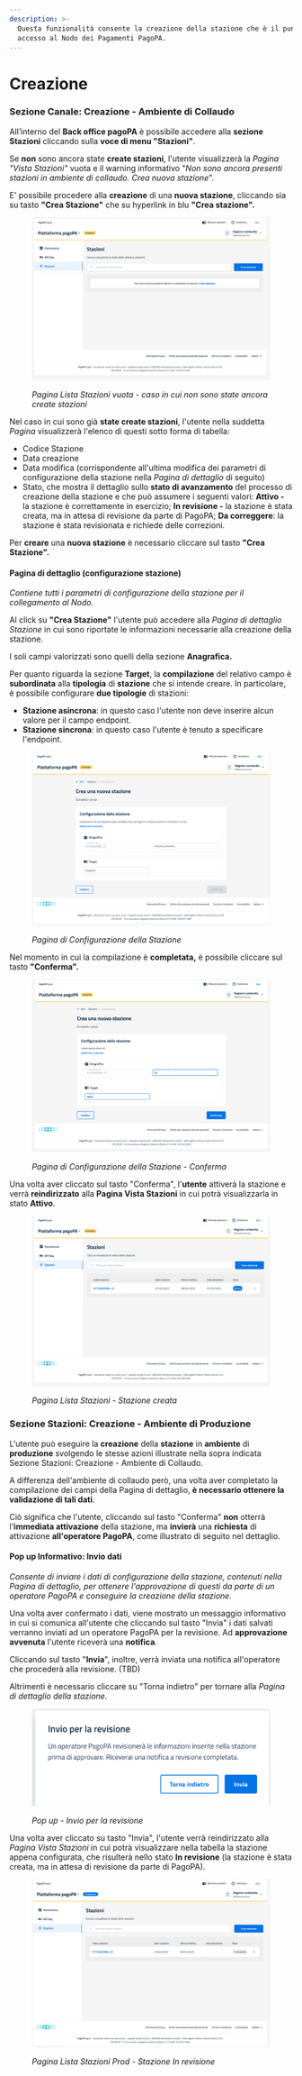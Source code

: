 ```yaml
---
description: >-
  Questa funzionalità consente la creazione della stazione che è il punto di
  accesso al Nodo dei Pagamenti PagoPA.
---
```


# Creazione

### **Sezione Canale: Creazione - Ambiente di Collaudo**

All’interno del **Back office pagoPA** è possibile accedere alla **sezione Stazioni** cliccando sulla **voce di menu "Stazioni"**.

Se **non** sono ancora state **create stazioni**, l'utente visualizzerà la _Pagina "Vista Stazioni"_ vuota e il warning informativo "_Non sono ancora presenti stazioni in ambiente di collaudo. Crea nuova stazione_".&#x20;

E' possibile procedere alla **creazione** di una **nuova stazione**, cliccando sia su tasto **"Crea Stazione"** che su hyperlink in blu **"Crea stazione".**

<figure><img src="../../../.gitbook/assets/image (12).png" alt=""><figcaption><p><em>Pagina Lista Stazioni vuota - caso in cui non sono state ancora create stazioni</em></p></figcaption></figure>

Nel caso in cui sono già **state create stazioni**, l'utente nella suddetta _Pagina_ visualizzerà l'elenco di questi sotto forma di tabella:

* Codice Stazione
* Data creazione
* Data modifica (corrispondente all'ultima modifica dei parametri di configurazione della stazione nella _Pagina di dettaglio_ di seguito)
* Stato, che mostra il dettaglio sullo **stato di avanzamento** del processo di creazione della stazione e che può assumere i seguenti valori: **Attivo -** la stazione è correttamente in esercizio; **In revisione -** la stazione è stata creata, ma in attesa di revisione da parte di PagoPA; **Da correggere**: la stazione è stata revisionata e richiede delle correzioni.

Per **creare** una **nuova stazione** è necessario cliccare sul tasto  **"Crea Stazione".**

#### **Pagina di dettaglio (configurazione stazione)**

_Contiene tutti i parametri di configurazione della stazione per il collegamento al Nodo._&#x20;

Al click su **"Crea Stazione"** l'utente può accedere alla _Pagina di dettaglio Stazione_ in cui sono riportate le informazioni necessarie alla creazione della stazione.

I soli campi valorizzati sono quelli della sezione **Anagrafica.**&#x20;

Per quanto riguarda la sezione **Target**, la **compilazione** del relativo campo è **subordinata** alla **tipologia** di **stazione** che si intende creare. In particolare, è possibile configurare **due tipologie** di stazioni:

* **Stazione asincrona**: in questo caso l'utente non deve inserire alcun valore per il campo endpoint.
* **Stazione sincrona**: in questo caso l'utente è tenuto a specificare l'endpoint.

<figure><img src="../../../.gitbook/assets/image (13).png" alt=""><figcaption><p><em>Pagina di Configurazione della Stazione</em></p></figcaption></figure>

Nel momento in cui la compilazione è **completata,** è possibile cliccare sul tasto **"Conferma".**

<figure><img src="../../../.gitbook/assets/image (14).png" alt=""><figcaption><p><em>Pagina di Configurazione della Stazione - Conferma</em></p></figcaption></figure>



Una volta aver cliccato sul tasto "Conferma", l'**utente** attiverà la stazione e verrà **reindirizzato** alla **Pagina Vista Stazioni** in cui potrà visualizzarla in stato **Attivo**.

<figure><img src="../../../.gitbook/assets/image (15).png" alt=""><figcaption><p><em>Pagina Lista Stazioni - Stazione creata</em></p></figcaption></figure>

### Sezione Stazioni: Creazione - Ambiente di Produzione&#x20;

L'utente può eseguire la **creazione** della **stazione** in **ambiente** di **produzione** svolgendo le stesse azioni illustrate nella sopra indicata Sezione Stazioni: Creazione - Ambiente di Collaudo.&#x20;

A differenza dell'ambiente di collaudo però, una volta aver completato la compilazione dei campi della Pagina di dettaglio, **è necessario ottenere la validazione di tali dati**.&#x20;

Ciò significa che l'utente, cliccando sul tasto "Conferma" **non** otterrà l'**immediata attivazione** della stazione, ma **invierà** una **richiesta** di attivazione **all'operatore PagoPA**, come illustrato di seguito nel dettaglio.

#### Pop up Informativo: Invio dati

_Consente di inviare i dati di configurazione della stazione, contenuti nella Pagina di dettaglio, per ottenere l'approvazione di questi da parte di un operatore PagoPA e conseguire la creazione della stazione._

Una volta aver confermato i dati, viene mostrato un messaggio informativo in cui si comunica all'utente che cliccando sul tasto "Invia"  i dati salvati verranno inviati ad un operatore PagoPA per la revisione. Ad **approvazione avvenuta** l'utente riceverà una **notifica**.

Cliccando sul tasto "**Invia**", inoltre, verrà inviata una notifica all'operatore che procederà alla revisione. (TBD)

Altrimenti è necessario cliccare su "Torna indietro" per tornare alla _Pagina di dettaglio della stazione._

<figure><img src="../../../.gitbook/assets/image (127).png" alt=""><figcaption><p><em>Pop up - Invio per la revisione</em></p></figcaption></figure>

Una volta aver cliccato su tasto "Invia", l'utente verrà reindirizzato alla _Pagina Vista Stazioni_ in cui potrà visualizzare nella tabella la stazione appena configurata, che risulterà nello stato **In revisione** (la stazione è stata creata, ma in attesa di revisione da parte di PagoPA).&#x20;

<figure><img src="../../../.gitbook/assets/image (16).png" alt=""><figcaption><p><em>Pagina Lista Stazioni Prod - Stazione In revisione</em></p></figcaption></figure>
